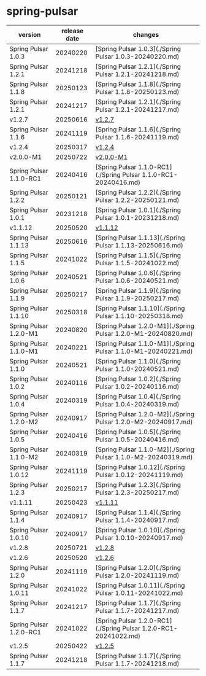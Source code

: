 # spring-pulsar	


|version|release date|changes|
|---|---|---|
|Spring Pulsar 1.0.3|20240220|[Spring Pulsar 1.0.3](./Spring Pulsar 1.0.3-20240220.md)|
|Spring Pulsar 1.2.1|20241218|[Spring Pulsar 1.2.1](./Spring Pulsar 1.2.1-20241218.md)|
|Spring Pulsar 1.1.8|20250123|[Spring Pulsar 1.1.8](./Spring Pulsar 1.1.8-20250123.md)|
|Spring Pulsar 1.2.1|20241217|[Spring Pulsar 1.2.1](./Spring Pulsar 1.2.1-20241217.md)|
|v1.2.7|20250616|[v1.2.7](./v1.2.7-20250616.md)|
|Spring Pulsar 1.1.6|20241119|[Spring Pulsar 1.1.6](./Spring Pulsar 1.1.6-20241119.md)|
|v1.2.4|20250317|[v1.2.4](./v1.2.4-20250317.md)|
|v2.0.0-M1|20250722|[v2.0.0-M1](./v2.0.0-M1-20250722.md)|
|Spring Pulsar 1.1.0-RC1|20240416|[Spring Pulsar 1.1.0-RC1](./Spring Pulsar 1.1.0-RC1-20240416.md)|
|Spring Pulsar 1.2.2|20250121|[Spring Pulsar 1.2.2](./Spring Pulsar 1.2.2-20250121.md)|
|Spring Pulsar 1.0.1|20231218|[Spring Pulsar 1.0.1](./Spring Pulsar 1.0.1-20231218.md)|
|v1.1.12|20250520|[v1.1.12](./v1.1.12-20250520.md)|
|Spring Pulsar 1.1.13|20250616|[Spring Pulsar 1.1.13](./Spring Pulsar 1.1.13-20250616.md)|
|Spring Pulsar 1.1.5|20241022|[Spring Pulsar 1.1.5](./Spring Pulsar 1.1.5-20241022.md)|
|Spring Pulsar 1.0.6|20240521|[Spring Pulsar 1.0.6](./Spring Pulsar 1.0.6-20240521.md)|
|Spring Pulsar 1.1.9|20250217|[Spring Pulsar 1.1.9](./Spring Pulsar 1.1.9-20250217.md)|
|Spring Pulsar 1.1.10|20250318|[Spring Pulsar 1.1.10](./Spring Pulsar 1.1.10-20250318.md)|
|Spring Pulsar 1.2.0-M1|20240820|[Spring Pulsar 1.2.0-M1](./Spring Pulsar 1.2.0-M1-20240820.md)|
|Spring Pulsar 1.1.0-M1|20240221|[Spring Pulsar 1.1.0-M1](./Spring Pulsar 1.1.0-M1-20240221.md)|
|Spring Pulsar 1.1.0|20240521|[Spring Pulsar 1.1.0](./Spring Pulsar 1.1.0-20240521.md)|
|Spring Pulsar 1.0.2|20240116|[Spring Pulsar 1.0.2](./Spring Pulsar 1.0.2-20240116.md)|
|Spring Pulsar 1.0.4|20240319|[Spring Pulsar 1.0.4](./Spring Pulsar 1.0.4-20240319.md)|
|Spring Pulsar 1.2.0-M2|20240917|[Spring Pulsar 1.2.0-M2](./Spring Pulsar 1.2.0-M2-20240917.md)|
|Spring Pulsar 1.0.5|20240416|[Spring Pulsar 1.0.5](./Spring Pulsar 1.0.5-20240416.md)|
|Spring Pulsar 1.1.0-M2|20240319|[Spring Pulsar 1.1.0-M2](./Spring Pulsar 1.1.0-M2-20240319.md)|
|Spring Pulsar 1.0.12|20241119|[Spring Pulsar 1.0.12](./Spring Pulsar 1.0.12-20241119.md)|
|Spring Pulsar 1.2.3|20250217|[Spring Pulsar 1.2.3](./Spring Pulsar 1.2.3-20250217.md)|
|v1.1.11|20250423|[v1.1.11](./v1.1.11-20250423.md)|
|Spring Pulsar 1.1.4|20240917|[Spring Pulsar 1.1.4](./Spring Pulsar 1.1.4-20240917.md)|
|Spring Pulsar 1.0.10|20240917|[Spring Pulsar 1.0.10](./Spring Pulsar 1.0.10-20240917.md)|
|v1.2.8|20250721|[v1.2.8](./v1.2.8-20250721.md)|
|v1.2.6|20250520|[v1.2.6](./v1.2.6-20250520.md)|
|Spring Pulsar 1.2.0|20241119|[Spring Pulsar 1.2.0](./Spring Pulsar 1.2.0-20241119.md)|
|Spring Pulsar 1.0.11|20241022|[Spring Pulsar 1.0.11](./Spring Pulsar 1.0.11-20241022.md)|
|Spring Pulsar 1.1.7|20241217|[Spring Pulsar 1.1.7](./Spring Pulsar 1.1.7-20241217.md)|
|Spring Pulsar 1.2.0-RC1|20241022|[Spring Pulsar 1.2.0-RC1](./Spring Pulsar 1.2.0-RC1-20241022.md)|
|v1.2.5|20250422|[v1.2.5](./v1.2.5-20250422.md)|
|Spring Pulsar 1.1.7|20241218|[Spring Pulsar 1.1.7](./Spring Pulsar 1.1.7-20241218.md)|
